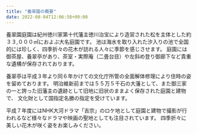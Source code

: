 ```yaml
---
title: "養翠園の概要"
date: 2022-08-04T12:06:58+09:00
---
```


養翠園庭園は紀州徳川家第十代藩主徳川治宝により造営された松を主体とした約３３,０００㎡におよぶ大名庭園です。
池は海水を取り入れた汐入りの池で全国的には珍しく、四季折々の花木が訪れる人々に季節を感じさせます。
庭園には御茶屋、養翠亭があり、茶室・実際庵（二畳台目）や左斜め登り御廊下など貴重な遺構が保存されております。

養翠亭は平成３年より同６年かけての文化庁所管の全面解体修理により住時の姿を留めております。
明治維新前までは５５万５千石の大藩として、また御三家の一と誇った旧藩主の遺跡として旧地に旧状のままよく保存された庭園と建物で、 
文化財として国指定名勝の指定を受けています。

平成７年度にはNHK大河ドラマ「吉宗」のロケ地として庭園と建物で撮影が行われるなど様々なドラマや映画の聖地としても注目されています。
四季折々に美しい花木が咲く姿をお楽しみください。
